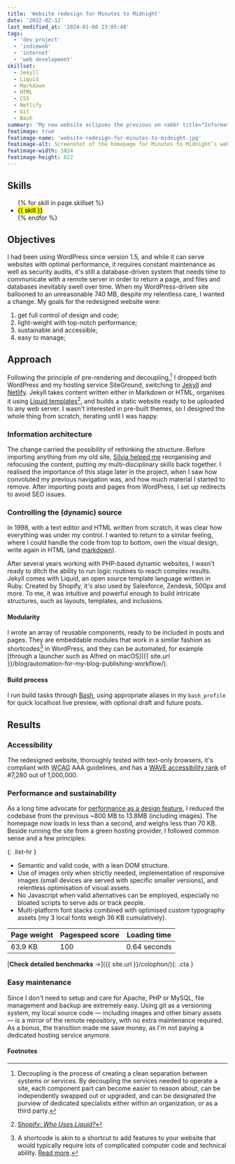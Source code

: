 ```yaml
---
title: 'Website redesign for Minutes to Midnight'
date: '2022-02-12'
last_modified_at: '2024-01-08 23:05:48'
tags:
  - 'dev project'
  - 'indieweb'
  - 'internet'
  - 'web development'
skillset:
  - Jekyll
  - Liquid
  - Markdown
  - HTML
  - CSS
  - Netlify
  - Git
  - Bash
summary: 'My new website eclipses the previous on <abbr title="Information Architecture">IA</abbr>, performance, sustainability and ease of maintenance.'
featimage: true
featimage-name: 'website-redesign-for-minutes-to-midnight.jpg'
featimage-alt: Screenshot of the homepage for Minutes to Midnight’s website
featimage-width: 1024
featimage-height: 622
---
```

## Skills

<ul class="list-inline">
  {% for skill in page.skillset %}
  <li><mark>{{ skill }}</mark></li>
  {% endfor %}
</ul>

## Objectives

I had been using WordPress since version 1.5, and while it can serve websites with optimal performance, it requires constant maintenance as well as security audits, it's still a database-driven system that needs time to communicate with a remote server in order to return a page, and files and databases inevitably swell over time. When my WordPress-driven site ballooned to an unreasonable 740 MB, despite my relentless care, I wanted a change. My goals for the redesigned website were: 

1. get full control of design and code;
1. light-weight with top-notch performance;
1. sustainable and accessible;
1. easy to manage;

## Approach

Following the principle of pre-rendering and decoupling,[^1] I dropped both WordPress and my hosting service SiteGround, switching to [Jekyll](https://jekyllrb.com/) and [Netlify](https://netlify.com). Jekyll takes content written either in Markdown or HTML, organises it using [Liquid templates](https://shopify.github.io/liquid/)[^2], and builds a static website ready to be uploaded to any web server. I wasn't interested in pre-built themes, so I designed the whole thing from scratch, iterating until I was happy.

### Information architecture

The change carried the possibility of rethinking the structure. Before importing anything from my old site, [Silvia helped me](https://silviamaggidesign.com) reorganising and refocusing the content, putting my multi-disciplinary skills back together. I realised the importance of this stage later in the project, when I saw how convoluted my previous navigation was, and how much material I started to remove. After importing posts and pages from WordPress, I set up redirects to avoid SEO issues.

### Controlling the (dynamic) source

In 1998, with a text editor and HTML written from scratch, it was clear how everything was under my control. I wanted to return to a similar feeling, where I could handle the code from top to bottom, own the visual design, write again in HTML (and [markdown](https://en.wikipedia.org/wiki/Markdown)).

After several years working with PHP-based dynamic websites, I wasn't ready to ditch the ability to run logic routines to reach complex results. Jekyll comes with Liquid, an open source template language written in Ruby. Created by Shopify, it's also used by Salesforce, Zendesk, 500px and more. To me, it was intuitive and powerful enough to build intricate structures, such as layouts, templates, and inclusions.

#### Modularity

I wrote an array of reusable components, ready to be included in posts and pages. They are embeddable modules that work in a similar fashion as shortcodes[^3] in WordPress, and they can be automated, for example [through a launcher such as Alfred on macOS]({{ site.url }}/blog/automation-for-my-blog-publishing-workflow/).

#### Build process
I run build tasks through [Bash](https://www.gnu.org/software/bash/), using appropriate aliases in my `bash_profile` for quick localhost live preview, with optional draft and future posts.

## Results

### Accessibility

The redesigned website, thoroughly tested with text-only browsers, it's compliant with <abbr title="Web Content Accessibility Guidelines">WCAG</abbr> AAA guidelines, and has a [WAVE accessibility rank](https://webaim.org/projects/million/lookup?domain=minutestomidnight.co.uk) of #7,280 out of 1,000,000.

### Performance and sustainability

As a long time advocate for [performance as a design feature](https://web.archive.org/web/20130717022229/http://uifarm.co.uk/responsive-design-framework-performance/), I reduced the codebase from the previous ~800 MB to 13.8MB (including images). The homepage now loads in less than a second, and weighs less than 70 KB. Beside running the site from a green hosting provider, I followed common sense and a few principles:

{: .list-hr }
- Semantic and valid code, with a lean DOM structure.
- Use of images only when strictly needed, implementation of responsive images (small devices are served with specific smaller versions), and relentless optimisation of visual assets.
- No Javascript when valid alternatives can be employed, especially no bloated scripts to serve ads or track people.
- Multi-platform font stacks combined with optimised custom typography assets (my 3 local fonts weigh 36 KB cumulatively).

| Page weight | Pagespeed score | Loading time |
| ----------- | --------------- | ------------ |
| 63.9 KB     | 100             | 0.64 seconds |

[**Check detailed benchmarks**&nbsp;&rarr;]({{ site.url }}/colophon/){: .cta }

### Easy maintenance

Since I don't need to setup and care for Apache, PHP or MySQL, file management and backup are extremely easy. Using git as a versioning system, my local source code — including images and other binary assets — is a mirror of the remote repository, with no extra maintenance required. As a bonus, the transition made me save money, as I'm not paying a dedicated hosting service anymore.

#### Footnotes

[^1]: Decoupling is the process of creating a clean separation between systems or services. By decoupling the services needed to operate a site, each component part can become easier to reason about, can be independently swapped out or upgraded, and can be designated the purview of dedicated specialists either within an organization, or as a third party.
[^2]: [Shopify: _Who Uses Liquid?_](https://github.com/Shopify/liquid/wiki#who-uses-liquid)
[^3]: A shortcode is akin to a shortcut to add features to your website that would typically require lots of complicated computer code and technical ability. [Read more](https://wordpress.com/support/shortcodes/).
[^4]: [https://developers.google.com/search/docs/advanced/crawling/consolidate-duplicate-urls](https://developers.google.com/search/docs/advanced/crawling/consolidate-duplicate-urls)
[^5]: [https://developers.google.com/search/docs/advanced/appearance/snippet?hl=en](https://developers.google.com/search/docs/advanced/appearance/snippet?hl=en)
[^6]: A Webmention is a notification that one URL links to another. For example, Alice writes an interesting post on her blog. Bob then writes a response to her post on his own site, linking back to Alice's original post. Bob's publishing software sends a Webmention to Alice notifying that her article was replied to, and Alice's software can show that reply as a comment on the original post.